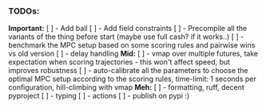 ### TODOs:
**Important:**
[ ] - Add ball
[ ] - Add field constraints
[ ] - Precompile all the variants of the thing before start (maybe use full cash? if it works..)
[ ] - benchmark the MPC setup based on some scoring rules and pairwise wins vs old version
[ ] - delay handling
**Mid:**
[ ] - vmap over multiple futures, take expectation when scoring trajectories - this won't affect speed, but improves robustness
[ ] - auto-calibrate all the parameters to choose the optimal MPC setup according to the scoring rules, time-limit: 1 seconds per configuration, hill-climbing with vmap
**Meh:**
[ ] - formatting, ruff, decent pyproject
[ ] - typing
[ ] - actions
[ ] - publish on pypi :)
